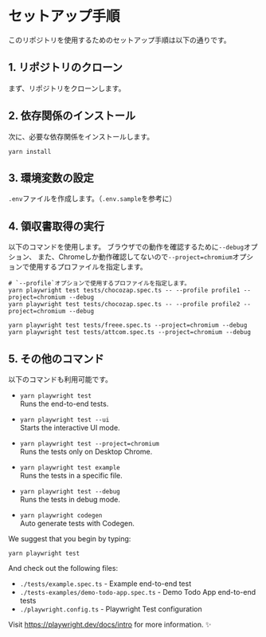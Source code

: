 # セットアップ手順

このリポジトリを使用するためのセットアップ手順は以下の通りです。

## 1. リポジトリのクローン

まず、リポジトリをクローンします。


## 2. 依存関係のインストール

次に、必要な依存関係をインストールします。

```
yarn install
```

## 3. 環境変数の設定

`.env`ファイルを作成します。（`.env.sample`を参考に）

## 4. 領収書取得の実行

以下のコマンドを使用します。
ブラウザでの動作を確認するために`--debug`オプション、
また、Chromeしか動作確認してないので`--project=chromium`オプションで使用するプロファイルを指定します。
```
# `--profile`オプションで使用するプロファイルを指定します。
yarn playwright test tests/chocozap.spec.ts -- --profile profile1 --project=chromium --debug
yarn playwright test tests/chocozap.spec.ts -- --profile profile2 --project=chromium --debug

yarn playwright test tests/freee.spec.ts --project=chromium --debug
yarn playwright test tests/attcom.spec.ts --project=chromium --debug
```

## 5. その他のコマンド

以下のコマンドも利用可能です。

- `yarn playwright test`  
  Runs the end-to-end tests.

- `yarn playwright test --ui`  
  Starts the interactive UI mode.

- `yarn playwright test --project=chromium`  
  Runs the tests only on Desktop Chrome.

- `yarn playwright test example`  
  Runs the tests in a specific file.

- `yarn playwright test --debug`  
  Runs the tests in debug mode.

- `yarn playwright codegen`  
  Auto generate tests with Codegen.

We suggest that you begin by typing:

```
yarn playwright test
```

And check out the following files:
- `./tests/example.spec.ts` - Example end-to-end test
- `./tests-examples/demo-todo-app.spec.ts` - Demo Todo App end-to-end tests
- `./playwright.config.ts` - Playwright Test configuration

Visit https://playwright.dev/docs/intro for more information. ✨
